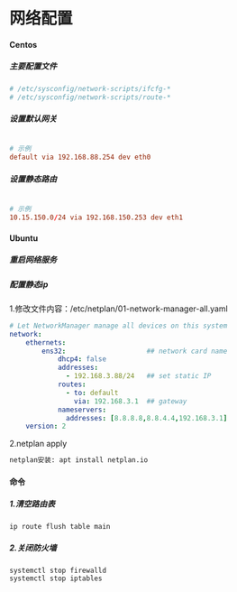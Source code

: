 网络配置
=


#### Centos
##### 主要配置文件
```conf
# /etc/sysconfig/network-scripts/ifcfg-*
# /etc/sysconfig/network-scripts/route-*
```

##### 设置默认网关
```conf

# 示例
default via 192.168.88.254 dev eth0
```

##### 设置静态路由
```conf

# 示例
10.15.150.0/24 via 192.168.150.253 dev eth1
```

#### Ubuntu
##### 重启网络服务


##### 配置静态ip
1.修改文件内容：/etc/netplan/01-network-manager-all.yaml
```yaml
# Let NetworkManager manage all devices on this system
network:
    ethernets:
        ens32:                    ## network card name
            dhcp4: false
            addresses:
              - 192.168.3.88/24   ## set static IP
            routes:
              - to: default
                via: 192.168.3.1  ## gateway
            nameservers:
              addresses: [8.8.8.8,8.8.4.4,192.168.3.1]
    version: 2
```
2.netplan apply
```bash
netplan安装: apt install netplan.io
```

#### 命令
##### 1.清空路由表
```bash
ip route flush table main
```

##### 2.关闭防火墙
```bash
systemctl stop firewalld
systemctl stop iptables
```
